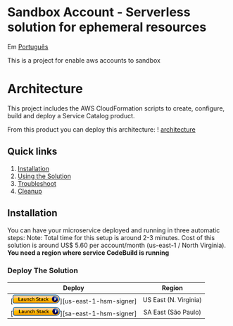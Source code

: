 # Sandbox Account - Serverless solution for ephemeral resources

Em [Português](README_pt_BR.md)

This is a project for enable aws accounts to sandbox

# Architecture

This project includes the AWS CloudFormation scripts to create, configure, build and deploy a Service Catalog product.

From this product you can deploy this architecture:
! [architecture](images/Architecture.png)


## Quick links

1. [Installation](#Installation)
2. [Using the Solution](#Using-the-container)
3. [Troubleshoot](#Troubleshoot)
4. [Cleanup](#Cleanup)

## Installation

You can have your microservice deployed and running in three automatic steps:
Note: Total time for this setup is around 2-3 minutes. 
Cost of this solution is around US$ 5.60 per account/month (us-east-1 / North Virginia). **You need a region where service CodeBuild is running**

### Deploy The Solution
  
|Deploy | Region |
|:---:|:---:|
|[![launch stack](/images/launch_stack_button.png)][us-east-1-hsm-signer] | US East (N. Virginia)|
|[![launch stack](/images/launch_stack_button.png)][sa-east-1-hsm-signer] | SA East (São Paulo)|

